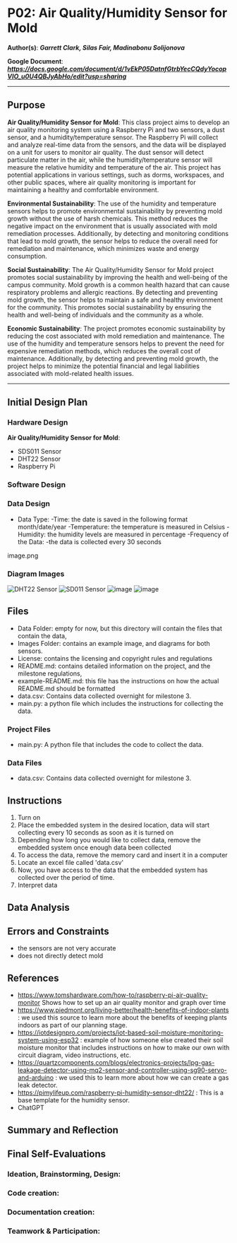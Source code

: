 # P02: Air Quality/Humidity Sensor for Mold

**Author(s)**: __*Garrett Clark, Silas Fair, Madinabonu Solijonova*__

**Google Document**: __*https://docs.google.com/document/d/1vEkP05DatnfGtrbYecCQdyYocopVIO_u0U4QBJyAbHo/edit?usp=sharing*__

---
## Purpose
**Air Quality/Humidity Sensor for Mold**: 
This class project aims to develop an air quality monitoring system using a Raspberry Pi and two sensors, a dust sensor, and a humidity/temperature sensor. The Raspberry Pi will collect and analyze real-time data from the sensors, and the data will be displayed on a unit for users to monitor air quality. The dust sensor will detect particulate matter in the air, while the humidity/temperature sensor will measure the relative humidity and temperature of the air. This project has potential applications in various settings, such as dorms, workspaces, and other public spaces, where air quality monitoring is important for maintaining a healthy and comfortable environment.

**Environmental Sustainability**: 
The use of the humidity and temperature sensors helps to promote environmental sustainability by preventing mold growth without the use of harsh chemicals. This method reduces the negative impact on the environment that is usually associated with mold remediation processes. Additionally, by detecting and monitoring conditions that lead to mold growth, the sensor helps to reduce the overall need for remediation and maintenance, which minimizes waste and energy consumption.

**Social Sustainability**: 
The Air Quality/Humidity Sensor for Mold project promotes social sustainability by improving the health and well-being of the campus community. Mold growth is a common health hazard that can cause respiratory problems and allergic reactions. By detecting and preventing mold growth, the sensor helps to maintain a safe and healthy environment for the community. This promotes social sustainability by ensuring the health and well-being of individuals and the community as a whole.

**Economic Sustainability**: 
The project promotes economic sustainability by reducing the cost associated with mold remediation and maintenance. The use of the humidity and temperature sensors helps to prevent the need for expensive remediation methods, which reduces the overall cost of maintenance. Additionally, by detecting and preventing mold growth, the project helps to minimize the potential financial and legal liabilities associated with mold-related health issues.

---

## Initial Design Plan

### Hardware Design
**Air Quality/Humidity Sensor for Mold**:
* SDS011 Sensor
* DHT22 Sensor
* Raspberry Pi

### Software Design

### Data Design
- Data Type: 
    -Time: the date is saved in the following format month/date/year
    -Temperature: the temperature is measured in Celsius 
    -Humidity: the humidity levels are measured in percentage 
-Frequency of the Data: 
    -the data is collected every 30 seconds

image.png 
### Diagram Images

![DHT22 Sensor](https://github.com/CSC300-Embedded-Systems/p02-project-2-silas-madina-garrett/blob/299e4b322f7ee57cb1add314cebee5af348ec9cc/images/DHT22.jpg)
![SD011 Sensor](https://github.com/CSC300-Embedded-Systems/p02-project-2-silas-madina-garrett/blob/299e4b322f7ee57cb1add314cebee5af348ec9cc/images/sds011.jpg)
![image](https://user-images.githubusercontent.com/97661971/225777106-18c18982-5ed1-4415-bb9f-da50b6717dad.png)
![image](https://user-images.githubusercontent.com/97661971/225777162-6f7f241d-e624-496d-91cf-e1115a9c1b09.png)

## Files

* Data Folder: empty for now, but this directory will contain the files that contain the data,
* Images Folder: contains an example image, and diagrams for both sensors. 
* License: contains the licensing and copyright rules and regulations
* README.md: contains detailed information on the project, and the milestone regulations,
* example-README.md: this file has the instructions on how the actual README.md should be formatted
* data.csv: Contains data collected overnight for milestone 3.
* main.py: a python file which includes the instructions for collecting the data. 

### Project Files
* main.py: A python file that includes the code to collect the data. 
### Data Files
* data.csv: Contains data collected overnight for milestone 3.
## Instructions
1. Turn on
2. Place the embedded system in the desired location, data will start collecting every 10 seconds as soon as it is turned on
3. Depending how long you would like to collect data, remove the embedded system once enough data been collected
4. To access the data, remove the memory card and insert it in a computer
5. Locate an excel file called 'data.csv' 
6. Now, you have access to the data that the embedded system has collected over the period of time.
7. Interpret data
## Data Analysis

## Errors and Constraints
* the sensors are not very accurate 
* does not directly detect mold
## References
* https://www.tomshardware.com/how-to/raspberry-pi-air-quality-monitor
Shows how to set up an air quality monitor and graph over time
* https://www.piedmont.org/living-better/health-benefits-of-indoor-plants : we used this source to learn more about the benefits of keeping plants indoors as part of our planning stage. 
* https://iotdesignpro.com/projects/iot-based-soil-moisture-monitoring-system-using-esp32 : example of how someone else created their soil moisture monitor that includes instructions on how to make our own with circuit diagram, video instructions, etc. 
* https://quartzcomponents.com/blogs/electronics-projects/lpg-gas-leakage-detector-using-mq2-sensor-and-controller-using-sg90-servo-and-arduino : we used this to learn more about how we can create a gas leak detector. 
* https://pimylifeup.com/raspberry-pi-humidity-sensor-dht22/ : This is a base template for the humidity sensor.
* ChatGPT

## Summary and Reflection

## Final Self-Evaluations

### Ideation, Brainstorming, Design:

### Code creation: 

### Documentation creation:

### Teamwork & Participation:


